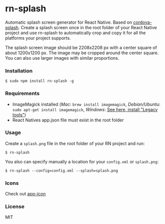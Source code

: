 # rn-splash

Automatic splash screen generator for React Native. Based on [cordova-splash](https://github.com/AlexDisler/cordova-splash). Create a splash screen once in the root folder of your React Native project and use rn-splash to automatically crop and copy it for all the platforms your project supports.

The splash screen image should be 2208x2208 px with a center square of about 1200x1200 px. The image may be cropped around the center square. You can also use larger images with similar proportions.

### Installation

    $ sudo npm install rn-splash -g

### Requirements

- ImageMagick installed (*Mac*: `brew install imagemagick`, *Debian/Ubuntu*: `sudo apt-get install imagemagick`, *Windows*: [See here, install "Legacy tools"](http://www.imagemagick.org/script/binary-releases.php#windows))
- React Natives app.json file must exist in the root folder

### Usage

Create a `splash.png` file in the root folder of your RN project and run:

    $ rn-splash

You also can specify manually a location for your `config.xml` or `splash.png`:

    $ rn-splash --config=config.xml --splash=splash.png

### Icons

Check out [app-icon](https://github.com/dwmkerr/app-icon)

### License

MIT
